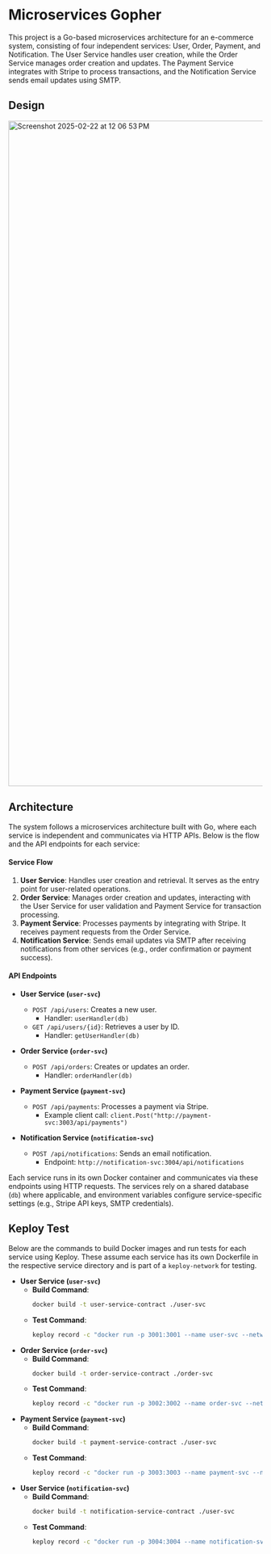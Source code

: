 # Microservices Gopher

This project is a Go-based microservices architecture for an e-commerce system, consisting of four independent services: User, Order, Payment, and Notification. The User Service handles user creation, while the Order Service manages order creation and updates. The Payment Service integrates with Stripe to process transactions, and the Notification Service sends email updates using SMTP.

## Design

<img width="1318" alt="Screenshot 2025-02-22 at 12 06 53 PM" src="https://github.com/user-attachments/assets/7547d795-f682-4e8e-9ccf-25b84ec8e87c" />

## Architecture

The system follows a microservices architecture built with Go, where each service is independent and communicates via HTTP APIs. Below is the flow and the API endpoints for each service:

#### Service Flow
1. **User Service**: Handles user creation and retrieval. It serves as the entry point for user-related operations.
2. **Order Service**: Manages order creation and updates, interacting with the User Service for user validation and Payment Service for transaction processing.
3. **Payment Service**: Processes payments by integrating with Stripe. It receives payment requests from the Order Service.
4. **Notification Service**: Sends email updates via SMTP after receiving notifications from other services (e.g., order confirmation or payment success).

#### API Endpoints

- **User Service (`user-svc`)**
  - `POST /api/users`: Creates a new user.
    - Handler: `userHandler(db)`
  - `GET /api/users/{id}`: Retrieves a user by ID.
    - Handler: `getUserHandler(db)`

- **Order Service (`order-svc`)**
  - `POST /api/orders`: Creates or updates an order.
    - Handler: `orderHandler(db)`

- **Payment Service (`payment-svc`)**
  - `POST /api/payments`: Processes a payment via Stripe.
    - Example client call: `client.Post("http://payment-svc:3003/api/payments")`

- **Notification Service (`notification-svc`)**
  - `POST /api/notifications`: Sends an email notification.
    - Endpoint: `http://notification-svc:3004/api/notifications`

Each service runs in its own Docker container and communicates via these endpoints using HTTP requests. The services rely on a shared database (`db`) where applicable, and environment variables configure service-specific settings (e.g., Stripe API keys, SMTP credentials).

## Keploy Test

Below are the commands to build Docker images and run tests for each service using Keploy. These assume each service has its own Dockerfile in the respective service directory and is part of a `keploy-network` for testing.

- **User Service (`user-svc`)**
  - **Build Command**: 
    ```bash
    docker build -t user-service-contract ./user-svc

  - **Test Command**: 
    ```bash
    keploy record -c "docker run -p 3001:3001 --name user-svc --network keploy-network user-service-contract" --container-name "user-svc" --buildDelay 60 
  
- **Order Service (`order-svc`)**
  - **Build Command**: 
    ```bash
    docker build -t order-service-contract ./order-svc

  - **Test Command**: 
    ```bash
    keploy record -c "docker run -p 3002:3002 --name order-svc --network keploy-network order-service-contract" --container-name "order-svc" --buildDelay 60 
  
- **Payment Service (`payment-svc`)**
  - **Build Command**: 
    ```bash
    docker build -t payment-service-contract ./user-svc

  - **Test Command**: 
    ```bash
    keploy record -c "docker run -p 3003:3003 --name payment-svc --network keploy-network payment-service-contract" --container-name "payment-svc" --buildDelay 60
  
- **User Service (`notification-svc`)**
  - **Build Command**: 
    ```bash
    docker build -t notification-service-contract ./user-svc

  - **Test Command**: 
    ```bash
    keploy record -c "docker run -p 3004:3004 --name notification-svc --network keploy-network notification-service-contract" --container-name "notification-svc" --buildDelay 60
  

